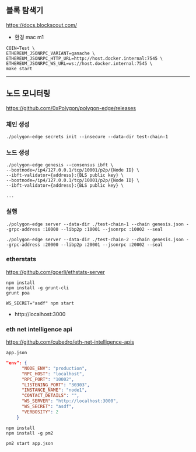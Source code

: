 ## 블록 탐색기

https://docs.blockscout.com/

- 환경 mac m1

```shell
COIN=Test \
ETHEREUM_JSONRPC_VARIANT=ganache \
ETHEREUM_JSONRPC_HTTP_URL=http://host.docker.internal:7545 \
ETHEREUM_JSONRPC_WS_URL=ws://host.docker.internal:7545 \
make start
```

---

## 노드 모니터링

https://github.com/0xPolygon/polygon-edge/releases

### 체인 생성

```shell
./polygon-edge secrets init --insecure --data-dir test-chain-1
```

### 노드 생성

```shell
./polygon-edge genesis --consensus ibft \
--bootnode=/ip4/127.0.0.1/tcp/10001/p2p/{Node ID} \
--ibft-validator={address}:{BLS public key} \
--bootnode=/ip4/127.0.0.1/tcp/10001/p2p/{Node ID} \
--ibft-validator={address}:{BLS public key} \

...

```

### 실행

```shell
./polygon-edge server --data-dir ./test-chain-1 --chain genesis.json --grpc-address :10000 --libp2p :10001 --jsonrpc :10002 --seal

./polygon-edge server --data-dir ./test-chain-2 --chain genesis.json --grpc-address :20000 --libp2p :20001 --jsonrpc :20002 --seal
```

### etherstats

https://github.com/goerli/ethstats-server

```shell
npm install
npm install -g grunt-cli
grunt poa

WS_SECRET="asdf" npm start
```

- http://localhost:3000

### eth net intelligence api

https://github.com/cubedro/eth-net-intelligence-apis

`app.json`

```json
"env": {
      "NODE_ENV": "production",
      "RPC_HOST": "localhost",
      "RPC_PORT": "10002",
      "LISTENING_PORT": "30303",
      "INSTANCE_NAME": "node1",
      "CONTACT_DETAILS": "",
      "WS_SERVER": "http://localhost:3000",
      "WS_SECRET": "asdf",
      "VERBOSITY": 2
    }
```

```shell
npm install
npm install -g pm2

pm2 start app.json
```
